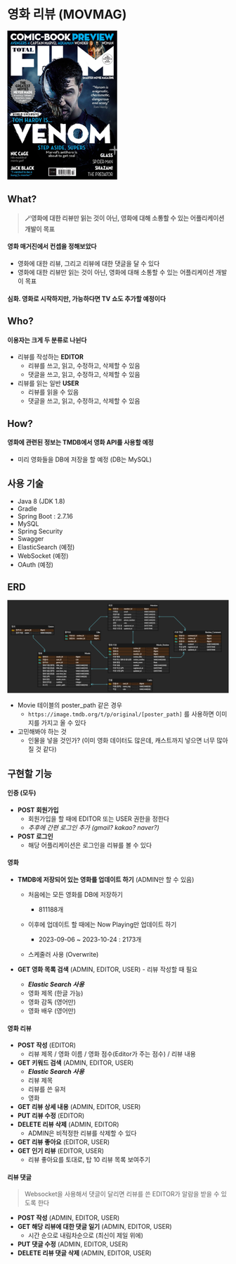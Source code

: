 # 영화 리뷰 (MOVMAG)

<img src="README.assets/DlWnWaUX4AAd8rQ.jpg" alt="DlWnWaUX4AAd8rQ" style="zoom:33%;" />



## What?

> #### 🪄영화에 대한 리뷰만 읽는 것이 아닌, 영화에 대해 소통할 수 있는 어플리케이션 개발이 목표



#### 영화 매거진에서 컨셉을 정해보았다

- 영화에 대한 리뷰, 그리고 리뷰에 대한 댓글을 달 수 있다
- 영화에 대한 리뷰만 읽는 것이 아닌, 영화에 대해 소통할 수 있는 어플리케이션 개발이 목표



#### 심화. 영화로 시작하지만, 가능하다면 TV 쇼도 추가할 예정이다



## Who?

#### 이용자는 크게 두 분류로 나뉜다

- 리뷰를 작성하는 **EDITOR**
  - 리뷰를 쓰고, 읽고, 수정하고, 삭제할 수 있음
  - 댓글을 쓰고, 읽고, 수정하고, 삭제할 수 있음
- 리뷰를 읽는 일반 **USER**
  - 리뷰를 읽을 수 있음
  - 댓글을 쓰고, 읽고, 수정하고, 삭제할 수 있음





## How?

#### 영화에 관련된 정보는 TMDB에서 영화 API를 사용할 예정

- 미리 영화들을 DB에 저장을 할 예정 (DB는 MySQL)





## 사용 기술

- Java 8 (JDK 1.8)
- Gradle
- Spring Boot : 2.7.16
- MySQL
- Spring Security
- Swagger
- ElasticSearch (예정)
- WebSocket (예정)
- OAuth (예정)





## ERD

![image-20231019200425149](README.assets/image-20231019200425149.png)

- Movie 테이블의 poster_path 같은 경우
  - `https://image.tmdb.org/t/p/original/[poster_path]` 를 사용하면 이미지를 가지고 올 수 있다
- 고민해봐야 하는 것
  - 인물을 넣을 것인가? (이미 영화 데이터도 많은데, 캐스트까지 넣으면 너무 많아질 것 같다)






## 구현할 기능



#### 인증 (모두)

- **POST 회원가입**
  - 회원가입을 할 때에 EDITOR 또는 USER 권한을 정한다
  - *추후에 간편 로그인 추가 (gmail? kakao? naver?)* 
- **POST 로그인**
  - 해당 어플리케이션은 로그인을 리뷰를 볼 수 있다



#### 영화

- **TMDB에 저장되어 있는 영화를 업데이트 하기** (ADMIN만 할 수 있음)
  - 처음에는 모든 영화를 DB에 저장하기
    - 811188개
  
  - 이후에 업데이트 할 때에는 Now Playing만 업데이트 하기
    - 2023-09-06 ~ 2023-10-24 : 2173개
  
  - 스케줄러 사용 (Overwrite)
  
- **GET 영화 목록 검색** (ADMIN, EDITOR, USER) - 리뷰 작성할 때 필요
  - ***Elastic Search 사용***
  - 영화 제목 (한글 가능)
  - 영화 감독 (영어만)
  - 영화 배우 (영어만)



#### 영화 리뷰

- **POST 작성** (EDITOR)
  - 리뷰 제목 / 영화 이름 / 영화 점수(Editor가 주는 점수) / 리뷰 내용
- **GET 키워드 검색** (ADMIN, EDITOR, USER)
  - ***Elastic Search 사용***
  - 리뷰 제목
  - 리뷰를 쓴 유저
  - 영화
- **GET 리뷰 상세 내용** (ADMIN, EDITOR, USER)
- **PUT 리뷰 수정** (EDITOR)
- **DELETE 리뷰 삭제** (ADMIN, EDITOR)
  - ADMIN은 비적정한 리뷰를 삭제할 수 있다
- **GET 리뷰 좋아요** (EDITOR, USER)
- **GET 인기 리뷰** (EDITOR, USER)
  - 리뷰 좋아요를 토대로, 탑 10 리뷰 목록 보여주기



#### 리뷰 댓글

> Websocket을 사용해서 댓글이 달리면 리뷰를 쓴 EDITOR가 알람을 받을 수 있도록 한다

- **POST 작성** (ADMIN, EDITOR, USER)
- **GET 해당 리뷰에 대한 댓글 일기** (ADMIN, EDITOR, USER)
  - 시간 순으로 내림차순으로 (최신이 제일 위에)
- **PUT 댓글 수정** (ADMIN, EDITOR, USER)
- **DELETE 리뷰 댓글 삭제** (ADMIN, EDITOR, USER)
